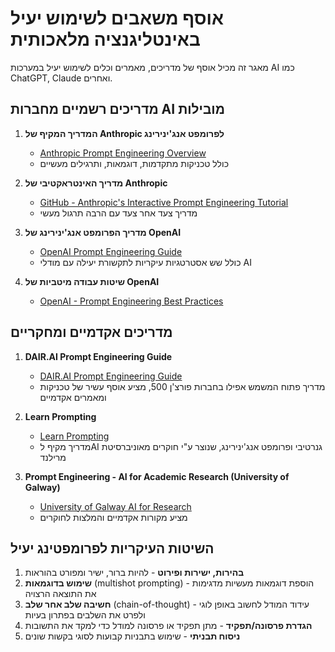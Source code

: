 # אוסף משאבים לשימוש יעיל באינטליגנציה מלאכותית

מאגר זה מכיל אוסף של מדריכים, מאמרים וכלים לשימוש יעיל במערכות AI כמו ChatGPT, Claude ואחרים.

## מדריכים רשמיים מחברות AI מובילות

1. **המדריך המקיף של Anthropic לפרומפט אנג'ינירינג**
   - [Anthropic Prompt Engineering Overview](https://docs.anthropic.com/en/docs/build-with-claude/prompt-engineering/overview)
   - כולל טכניקות מתקדמות, דוגמאות, ותרגילים מעשיים

2. **מדריך האינטראקטיבי של Anthropic**
   - [GitHub - Anthropic's Interactive Prompt Engineering Tutorial](https://github.com/anthropics/prompt-eng-interactive-tutorial)
   - מדריך צעד אחר צעד עם הרבה תרגול מעשי

3. **מדריך הפרומפט אנג'ינירינג של OpenAI**
   - [OpenAI Prompt Engineering Guide](https://platform.openai.com/docs/guides/prompt-engineering)
   - כולל שש אסטרטגיות עיקריות לתקשורת יעילה עם מודלי AI

4. **שיטות עבודה מיטביות של OpenAI**
   - [OpenAI - Prompt Engineering Best Practices](https://help.openai.com/en/articles/10032626-prompt-engineering-best-practices-for-chatgpt)

## מדריכים אקדמיים ומחקריים

1. **DAIR.AI Prompt Engineering Guide**
   - [DAIR.AI Prompt Engineering Guide](https://www.promptingguide.ai/)
   - מדריך פתוח המשמש אפילו בחברות פורצ'ן 500, מציע אוסף עשיר של טכניקות ומאמרים אקדמיים

2. **Learn Prompting**
   - [Learn Prompting](https://learnprompting.org/docs/introduction)
   - מדריך מקיף לAI גנרטיבי ופרומפט אנג'ינירינג, שנוצר ע"י חוקרים מאוניברסיטת מרילנד

3. **Prompt Engineering - AI for Academic Research (University of Galway)**
   - [University of Galway AI for Research](https://libguides.library.universityofgalway.ie/AIforResearch/prompting)
   - מציע מקורות אקדמיים והמלצות לחוקרים

## השיטות העיקריות לפרומפטינג יעיל

1. **בהירות, ישירות ופירוט** - להיות ברור, ישיר ומפורט בהוראות
2. **שימוש בדוגמאות** (multishot prompting) - הוספת דוגמאות מעשיות מדגימות את התוצאה הרצויה
3. **חשיבה שלב אחר שלב** (chain-of-thought) - עידוד המודל לחשוב באופן לוגי ולפרט את השלבים בפתרון בעיות
4. **הגדרת פרסונה/תפקיד** - מתן תפקיד או פרסונה למודל כדי למקד את התשובות
5. **ניסוח תבניתי** - שימוש בתבניות קבועות לסוגי בקשות שונים